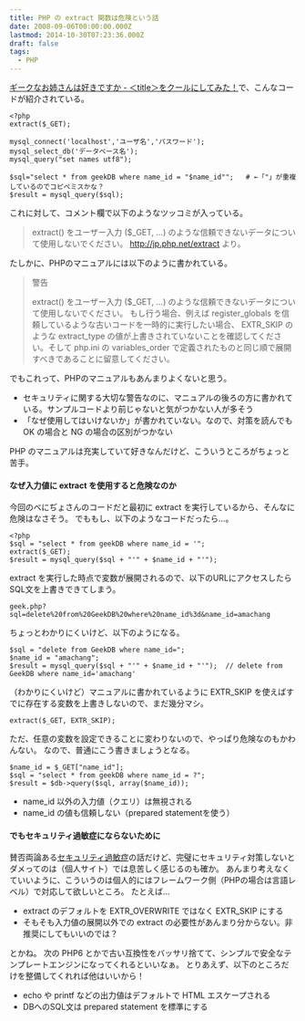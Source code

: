 ```yaml
---
title: PHP の extract 関数は危険という話
date: 2008-09-06T00:00:00.000Z
lastmod: 2014-10-30T07:23:36.000Z
draft: false
tags:
  - PHP
---
```


[ギークなお姉さんは好きですか - ＜title＞をクールにしてみた！](http://lovecall.14.dtiblog.com/blog-entry-45.html)で、こんなコードが紹介されている。

```
<?php
extract($_GET);

mysql_connect('localhost','ユーザ名','パスワード');
mysql_select_db('データベース名');
mysql_query("set names utf8");

$sql="select * from geekDB where name_id = "$name_id"";   # ←「"」が重複しているのでコピペミスかな？
$result = mysql_query($sql); 
```

これに対して、コメント欄で以下のようなツッコミが入っている。

> extract() をユーザー入力 ($\_GET, ...) のような信頼できないデータについて使用しないでください。 <http://jp.php.net/extract> より。

たしかに、PHPのマニュアルには以下のように書かれている。

> 警告
>
> extract() をユーザー入力 ($\_GET, ...) のような信頼できないデータについて使用しないでください。 もし行う場合、例えば register\_globals を信頼しているような古いコードを一時的に実行したい場合、 EXTR\_SKIP のような extract\_type の値が上書きされていないことを確認してください。そして php.ini の variables\_order で定義されたものと同じ順で展開すべきであることに留意してください。

でもこれって、PHPのマニュアルもあんまりよくないと思う。

* セキュリティに関する大切な警告なのに、マニュアルの後ろの方に書かれている。サンプルコードより前じゃないと気がつかない人が多そう
* 「なぜ使用してはいけないか」が書かれていない。なので、対策を読んでも OK の場合と NG の場合の区別がつかない

PHP のマニュアルは充実していて好きなんだけど、こういうところがちょっと苦手。

#### なぜ入力値に extract を使用すると危険なのか

今回のべにぢょさんのコードだと最初に extract を実行しているから、そんなに危険はなさそう。 でももし、以下のようなコードだったら…。

```
<?php
$sql = "select * from geekDB where name_id = '";
extract($_GET);
$result = mysql_query($sql + "'" + $name_id + "'"); 
```

extract を実行した時点で変数が展開されるので、以下のURLにアクセスしたらSQL文を上書きできてしまう。

```
geek.php?sql=delete%20from%20GeekDB%20where%20name_id%3d&name_id=amachang
```

ちょっとわかりにくいけど、以下のようになる。

```
$sql = "delete from GeekDB where name_id=";
$name_id = "amachang";
$result = mysql_query($sql + "'" + $name_id + "'");  // delete from GeekDB where name_id='amachang'
```

（わかりにくいけど）マニュアルに書かれているように EXTR\_SKIP を使えばすでに存在する変数を上書きしないので、まだ幾分マシ。

```
extract($_GET, EXTR_SKIP);
```

ただ、任意の変数を設定できることに変わりないので、やっぱり危険なのもかわんない。 なので、普通にこう書きましょうとなる。

```
$name_id = $_GET["name_id"];
$sql = "select * from geekDB where name_id = ?";
$result = $db->query($sql, array($name_id));
```

* name\_id 以外の入力値（クエリ）は無視される
* name\_id の値も信頼しない（prepared statementを使う）

#### でもセキュリティ過敏症にならないために

賛否両論ある[セキュリティ過敏症](http://d.hatena.ne.jp/Hamachiya2/20080131/security)の話だけど、完璧にセキュリティ対策しないとダメってのは（個人サイト）では息苦しく感じるのも確か。 あんまり考えなくていいように、こういうのは個人的にはフレームワーク側（PHPの場合は言語レベル）で対応して欲しいところ。 たとえば…

* extract のデフォルトを EXTR\_OVERWRITE ではなく EXTR\_SKIP にする
* そもそも入力値の展開以外での extract の必要性があんまり分からない。非推奨にしてもいいのでは？

とかね。 次の PHP6 とかで古い互換性をバッサリ捨てて、シンプルで安全なテンプレートエンジンになってくれるといいなぁ。 とりあえず、以下のところだけを整備してくれれば他はいいから！

* echo や printf などの出力値はデフォルトで HTML エスケープされる
* DBへのSQL文は prepared statement を標準にする
